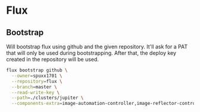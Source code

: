 # Flux

## Bootstrap
Will bootstrap flux using github and the given repository. It'll ask for a PAT that will only be used during bootstrapping. After that, the deploy key created in the repository will be used.

```bash
flux bootstrap github \
  --owner=spuxx1701 \
  --repository=flux \
  --branch=master \
  --read-write-key \
  --path=./clusters/jupiter \
  --components-extra=image-automation-controller,image-reflector-controller
```
